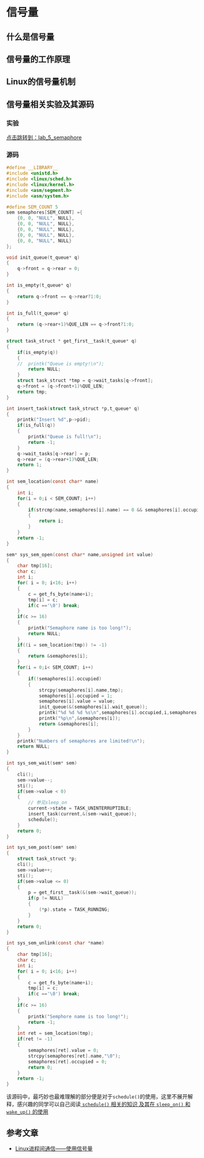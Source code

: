 # 信号量

## 什么是信号量


## 信号量的工作原理


## Linux的信号量机制


## 信号量相关实验及其源码
### 实验
[点击跳转到：lab_5_semaphore](https://github.com/lcdzhao/operating_system/tree/master/linux-0.1.1-labs/labs/lab_5_semaphore)
### 源码
```c
#define __LIBRARY__  
#include <unistd.h>  
#include <linux/sched.h>  
#include <linux/kernel.h>  
#include <asm/segment.h>  
#include <asm/system.h>   

#define SEM_COUNT 5 
sem semaphores[SEM_COUNT] ={
	{0, 0, "NULL", NULL},
	{0, 0, "NULL", NULL},
	{0, 0, "NULL", NULL},
	{0, 0, "NULL", NULL},
	{0, 0, "NULL", NULL}
}; 

void init_queue(t_queue* q)  
{  
    q->front = q->rear = 0; 
}

int is_empty(t_queue* q)
{
	return q->front == q->rear?1:0;
}

int is_full(t_queue* q)
{    
	return (q->rear+1)%QUE_LEN == q->front?1:0;
}

struct task_struct * get_first__task(t_queue* q)
{
	if(is_empty(q)) 
	{
	//	printk("Queue is empty!\n");
		return NULL;
	}
	struct task_struct *tmp = q->wait_tasks[q->front]; 
	q->front = (q->front+1)%QUE_LEN;
	return tmp;
}

int insert_task(struct task_struct *p,t_queue* q)
{
	printk("Insert %d",p->pid);
	if(is_full(q))
	{
		printk("Queue is full!\n");
		return -1;
	}
	q->wait_tasks[q->rear] = p;
	q->rear = (q->rear+1)%QUE_LEN;
	return 1;
}

int sem_location(const char* name)
{  
    int i;
    for(i = 0;i < SEM_COUNT; i++)  
    {  
        if(strcmp(name,semaphores[i].name) == 0 && semaphores[i].occupied == 1) 
        {     
            return i;  
        }  
    }  
    return -1; 
}  

sem* sys_sem_open(const char* name,unsigned int value)
{
	char tmp[16];
	char c;
	int i;
	for( i = 0; i<16; i++)
	{
		c = get_fs_byte(name+i);
		tmp[i] = c;
		if(c =='\0') break;
	}
	if(c >= 16) 
	{ 	
		printk("Semaphore name is too long!");
		return NULL;
	}
	if((i = sem_location(tmp)) != -1)
	{
		return &semaphores[i];
	}
	for(i = 0;i< SEM_COUNT; i++)
	{
		if(!semaphores[i].occupied)
		{
			strcpy(semaphores[i].name,tmp);
			semaphores[i].occupied = 1;
			semaphores[i].value = value;
			init_queue(&(semaphores[i].wait_queue));
			printk("%d %d %d %s\n",semaphores[i].occupied,i,semaphores[i].value,semaphores[i].name);
			printk("%p\n",&semaphores[i]); 
			return &semaphores[i];
		}
	}	
	printk("Numbers of semaphores are limited!\n");
	return NULL;
}  

int sys_sem_wait(sem* sem)
{
	cli();
	sem->value--;
	sti();
	if(sem->value < 0)
	{
		// 参见sleep_on
		current->state = TASK_UNINTERRUPTIBLE;
		insert_task(current,&(sem->wait_queue));
		schedule();
	}
	return 0;
}

int sys_sem_post(sem* sem)
{
	struct task_struct *p;
	cli();
	sem->value++;
	sti();
	if(sem->value <= 0)
	{
		p = get_first__task(&(sem->wait_queue));
		if(p != NULL)
		{
			(*p).state = TASK_RUNNING;
		}
	}
	return 0;
}

int sys_sem_unlink(const char *name)  
{  
    char tmp[16];
    char c;
	int i;
	for( i = 0; i<16; i++)
	{
		c = get_fs_byte(name+i);
		tmp[i] = c;
		if(c =='\0') break;
	}
	if(c >= 16) 
	{
		printk("Semphore name is too long!");
		return -1;
	}
    int ret = sem_location(tmp); 
    if(ret != -1)
    {
    	semaphores[ret].value = 0;
    	strcpy(semaphores[ret].name,"\0");
    	semaphores[ret].occupied = 0;
    	return 0;
    }   
    return -1;  
}  
```
该源码中，最巧妙也最难理解的部分便是对于`schedule()`的使用，这里不展开解释，感兴趣的同学可以自己阅读[ `schedule()` 相关的知识 及其在 `sleep_on()` 和 `wake_up()` 的使用](https://github.com/lcdzhao/operating_system/tree/master/theory/3.%20%E8%BF%9B%E7%A8%8B/5.%20%E8%BF%9B%E7%A8%8B%E7%94%9F%E5%91%BD%E5%91%A8%E6%9C%9F%E5%8F%8A%E8%B0%83%E5%BA%A6)
## 参考文章

- [Linux进程间通信——使用信号量](https://blog.csdn.net/ljianhui/article/details/10243617)
